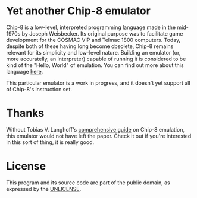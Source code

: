 # Yet another Chip-8 emulator

Chip-8 is a low-level, interpreted programming language made in the mid-1970s by Joseph Weisbecker. Its original purpose was to facilitate game development for the COSMAC VIP and Telmac 1800 computers. Today, despite both of these having long become obsolete, Chip-8 remains relevant for its simplicity and low-level nature. Building an emulator (or, more accuratelly, an interpreter) capable of running it is considered to be kind of the "Hello, World" of emulation. You can find out more about this language [here](https://en.wikipedia.org/wiki/CHIP-8).

This particular emulator is a work in progress, and it doesn't yet support all of Chip-8's instruction set.

# Thanks

Without Tobias V. Langhoff's [comprehensive guide](https://tobiasvl.github.io/blog/write-a-chip-8-emulator/) on Chip-8 emulation, this emulator would not have left the paper. Check it out if you're interested in this sort of thing, it is really good.

# License

This program and its source code are part of the public domain, as expressed by the [UNLICENSE](https://unlicense.org/).
